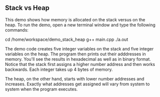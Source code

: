 ## Stack vs Heap

This demo shows how memory is allocated on the stack versus on the heap. To run the demo, open a new terminal window and type the following commands:

cd /home/workspace/demo_stack_heap
g++ main.cpp
./a.out

The demo code creates five integer variables on the stack and five integer variables on the heap. The program then prints out their adddresses in memory. You'll see the results in hexadecimal as well as in binary format. Notice that the stack first assigns a higher number address and then works backwards. Each integer takes up 4 bytes of memory.

The heap, on the other hand, starts with lower number addresses and increases. Exactly what addresses get assigned will vary from system to system when the program executes. 